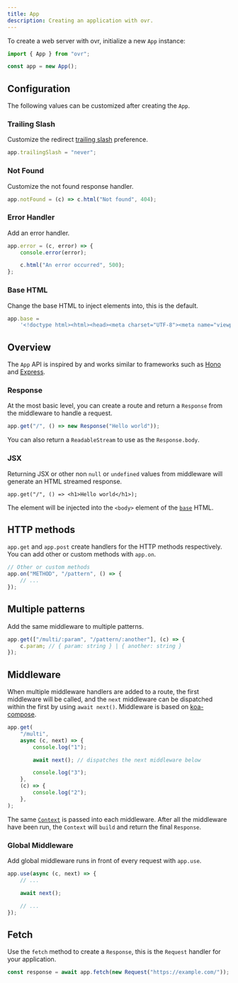 ```yaml
---
title: App
description: Creating an application with ovr.
---
```


To create a web server with ovr, initialize a new `App` instance:

```ts
import { App } from "ovr";

const app = new App();
```

## Configuration

The following values can be customized after creating the `App`.

### Trailing Slash

Customize the redirect [trailing slash](https://bjornlu.com/blog/trailing-slash-for-frameworks) preference.

```ts
app.trailingSlash = "never";
```

### Not Found

Customize the not found response handler.

```ts
app.notFound = (c) => c.html("Not found", 404);
```

### Error Handler

Add an error handler.

```ts
app.error = (c, error) => {
	console.error(error);

	c.html("An error occurred", 500);
};
```

### Base HTML

Change the base HTML to inject elements into, this is the default.

```ts
app.base =
	'<!doctype html><html><head><meta charset="UTF-8"><meta name="viewport" content="width=device-width, initial-scale=1.0"></head><body></body></html>';
```

## Overview

The `App` API is inspired by and works similar to frameworks such as [Hono](https://hono.dev/) and [Express](https://expressjs.com/).

### Response

At the most basic level, you can create a route and return a `Response` from the middleware to handle a request.

```ts
app.get("/", () => new Response("Hello world"));
```

You can also return a `ReadableStream` to use as the `Response.body`.

### JSX

Returning JSX or other non `null` or `undefined` values from middleware will generate an HTML streamed response.

```tsx
app.get("/", () => <h1>Hello world</h1>);
```

The element will be injected into the `<body>` element of the [`base`](/03-app#base-html) HTML.

## HTTP methods

`app.get` and `app.post` create handlers for the HTTP methods respectively. You can add other or custom methods with `app.on`.

```ts
// Other or custom methods
app.on("METHOD", "/pattern", () => {
	// ...
});
```

## Multiple patterns

Add the same middleware to multiple patterns.

```ts
app.get(["/multi/:param", "/pattern/:another"], (c) => {
	c.param; // { param: string } | { another: string }
});
```

## Middleware

When multiple middleware handlers are added to a route, the first middleware will be called, and the `next` middleware can be dispatched within the first by using `await next()`. Middleware is based on [koa-compose](https://github.com/koajs/compose).

```ts
app.get(
	"/multi",
	async (c, next) => {
		console.log("1");

		await next(); // dispatches the next middleware below

		console.log("3");
	},
	(c) => {
		console.log("2");
	},
);
```

The same [`Context`](/04-context) is passed into each middleware. After all the middleware have been run, the `Context` will `build` and return the final `Response`.

### Global Middleware

Add global middleware runs in front of every request with `app.use`.

```ts
app.use(async (c, next) => {
	// ...

	await next();

	// ...
});
```

## Fetch

Use the `fetch` method to create a `Response`, this is the `Request` handler for your application.

```ts
const response = await app.fetch(new Request("https://example.com/"));
```
